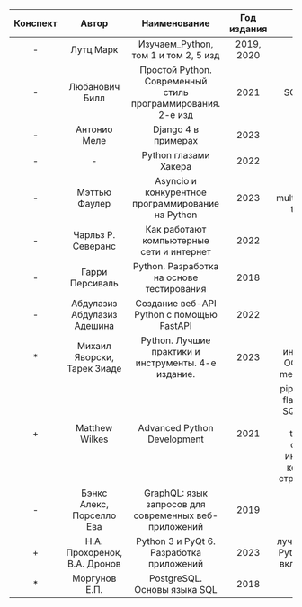| Конспект |            Автор             |                        Наименование                         | Год издания |                                                                                                             |
|:--------:|:----------------------------:|:-----------------------------------------------------------:|:-----------:|:-----------------------------------------------------------------------------------------------------------:|
|    -     |          Лутц Марк           |            Изучаем_Python, том 1 и том 2, 5 изд             | 2019, 2020  |                                                                                                             |
|    -     |        Любанович Билл        | Простой Python. Современный стиль программирования. 2-е изд |    2021     |                                                 SQLAlchemy                                                  |
|    -     |         Антонио Меле         |                     Django 4 в примерах                     |    2023     |                                                                                                             |
|    -     |              -               |                    Python глазами Хакера                    |    2022     |                                                   сокеты                                                    |
|    -     |        Мэттью Фаулер         |      Asyncio и конкурентное программирование на Python      |    2023     |                                     asyncio, multiprocessing, threading                                     |
|    -     |      Чарльз Р. Северанс      |          Как работают компьютерные сети и интернет          |    2022     |                                                                                                             |
|    -     |       Гарри Персиваль        |          Python. Разработка на основе тестирования          |    2018     |                                                                                                             |
|    -     | Абдулазиз Абдулазиз Адешина  |          Создание веб-API Python с помощью FastAPI          |    2022     |                                                                                                             |
|    *     | Михаил Яворски, Тарек Зиаде  |     Python. Лучшие практики и инструменты. 4-е издание.     |    2023     |                                 ABC, интерфейсы, OOP, dunder methods, meta                                  |
|    +     |        Matthew Wilkes        |                 Advanced Python Development                 |    2021     | pipenv, pytest, flake8, mypy, SQLAlchemy, Alembic, threading, создание интерфейса командной строки, jupyter |
|    -     |  Бэнкс Алекс, Порселло Ева   |    GraphQL: язык запросов для современных веб-приложений    |    2019     |                                                                                                             |
|    +     | Н.А. Прохоренок, В.А. Дронов |          Python 3 и PyQt 6. Разработка приложений           |    2023     |                                 лучшая база по Python до 3.10 включительно                                  |
|    *     |        Моргунов Е.П.         |                PostgreSQL. Основы языка SQL                 |    2018     |                                                                                                             |
